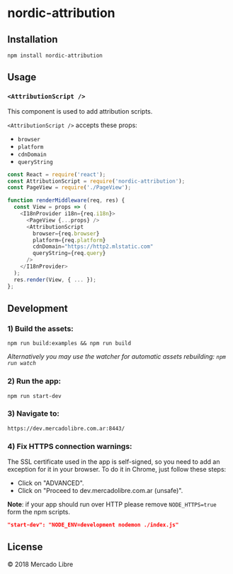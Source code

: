 # nordic-attribution

## Installation

```
npm install nordic-attribution
```


## Usage

### `<AttributionScript />`

This component is used to add attribution scripts.

`<AttributionScript />` accepts these props:

- `browser`
- `platform`
- `cdnDomain`
- `queryString`

```js
const React = require('react');
const AttributionScript = require('nordic-attribution');
const PageView = require('./PageView');

function renderMiddleware(req, res) {
  const View = props => (
    <I18nProvider i18n={req.i18n}>
      <PageView {...props} />
      <AttributionScript
        browser={req.browser}
        platform={req.platform}
        cdnDomain="https://http2.mlstatic.com"
        queryString={req.query}
      />
    </I18nProvider>
  );
  res.render(View, { ... });
};
```

## Development

### 1) Build the assets:

```
npm run build:examples && npm run build
```

*Alternatively you may use the watcher for automatic assets rebuilding: `npm run watch`*

### 2) Run the app:

```
npm run start-dev
```

### 3) Navigate to:
```
https://dev.mercadolibre.com.ar:8443/
```

### 4) Fix HTTPS connection warnings:

The SSL certificate used in the app is self-signed, so you need to add an exception
 for it in your browser. To do it in Chrome, just follow these steps:

- Click on "ADVANCED".
- Click on "Proceed to dev.mercadolibre.com.ar (unsafe)".

**Note**: if your app should run over HTTP please remove `NODE_HTTPS=true` form the npm scripts.
```json
"start-dev": "NODE_ENV=development nodemon ./index.js"
```

## License

© 2018 Mercado Libre
